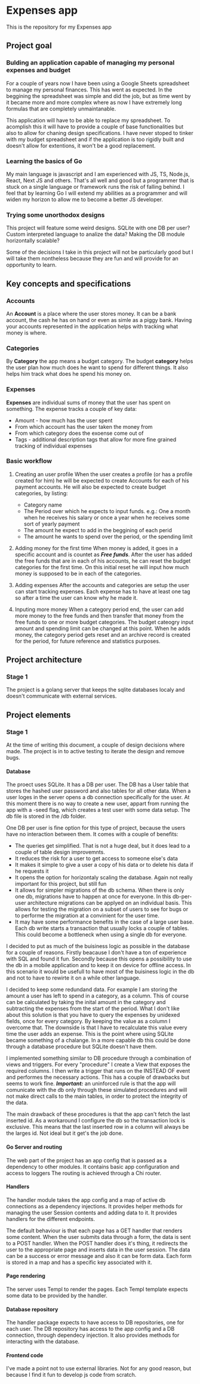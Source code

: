 # Expenses app

This is the repository for my Expenses app

## Project goal

### Bulding an application capable of managing my personal expenses and budget

For a couple of years now I have been using a Google Sheets spreadsheet to manage my personal finances. This has went as expected. In the beggining the spreadsheet was simple and did the job, but as time went by it became more and more complex where as now I have extremely long formulas that are completely unmaintanable.

This application will have to be able to replace my spreadsheet. To acomplish this it will have to provide a couple of base functionalities but also to allow for chaning design specifications. I have never stoped to tinker with my budget spreadsheet and if the application is too rigidly built and doesn't allow for extentions, it won't be a good replacement.

### Learning the basics of Go

My main language is javascript and I am experienced with JS, TS, Node.js, React, Next JS and others. That's all well and good but a programmer that is stuck on a single language or framework runs the risk of falling behind. I feel that by learning Go I will extend my abilities as a programmer and will widen my horizon to allow me to become a better JS developer.

### Trying some unorthodox designs

This project will feature some weird designs. SQLite with one DB per user? Custom interpreted language to analize the data? Making the DB module horizontally scalable?

Some of the decisions I take in this project will not be particularly good but I will take them nontheless because they are fun and will provide for an opportunity to learn.

## Key concepts and specifications

### Accounts

An **Account** is a place where the user stores money. It can be a bank account, the cash he has on hand or even as simle as a piggy bank. Having your accounts represented in the application helps with tracking what money is where.

### Categories

By **Category** the app means a budget category. The budget **category** helps the user plan how much does he want to spend for different things. It also helps him track what does he spend his money on.

### Expenses

**Expenses** are individual sums of money that the user has spent on something. The expense tracks a couple of key data:

- Amount - how much has the user spent
- From which account has the user taken the money from
- From which category does the exoense come out of
- Tags - additional description tags that allow for more fine grained tracking of individual expenses

### Basic workflow

1. Creating an user profile
   When the user creates a profile (or has a profile created for him) he will be expected to create Accounts for each of his payment accounts.
   He will also be expected to create budget categories, by listing:

   - Category name
   - The Period over which he expects to input funds. e.g.: One a month when he receives his salary or once a year when he receives some sort of yearly payment
   - The amount he expect to add in the beggining of each perid
   - The amount he wants to spend over the period, or the spending limit

2. Adding money for the first time
   When money is added, it goes in a specific account and is countet as **_Free funds_**.
   After the user has added the free funds that are in each of his accounts, he can reset the budget categories for the first time. On this initial reset he will input how much money is supposed to be in each of the categories.

3. Adding expenses
   After the accounts and categories are setup the user can start tracking expenses. Each expense has to have at least one tag so after a time the user can know why he made it.

4. Inputing more money
   When a category period end, the user can add more money to the free funds and then transfer that money from the free funds to one or more budget categories. The budget cateogry input amount and spending limit can be changed at this point.
   When he adds money, the category period gets reset and an archive record is created for the period, for future reference and statistics purposes.

## Project architecture

### Stage 1

The project is a golang server that keeps the sqlite databases localy and doesn't communicate with external services.

## Project elements

### Stage 1

At the time of writing this document, a couple of design decisions where made. The project is in to active testing to iterate the design and remove bugs.

#### Database

The proect uses SQLite. It has a DB per user. The DB has a User table that stores the hashed user password and also tables for all other data.
When a user loges in the server opens a db connection specifically for the user. At this moment there is no way to create a new user, appart from running the app with a -seed flag, which creates a test user with some data setup. The db file is stored in the /db folder.

One DB per user is fine option for this type of project, because the users have no interaction between them. It comes with a couple of benefits:

- The queries get simplified. That is not a huge deal, but it does lead to a couple of table design improvemnts.
- It reduces the risk for a user to get access to someone else's data
- It makes it simple to give a user a copy of his data or to delete his data if he requests it
- It opens the option for horizontaly scaling the database. Again not really important for this project, but still fun
- It allows for simpler migrations of the db schema. When there is only one db, migrations have to happen at once for everyone. In this db-per-user architecture migrations can be applyed on an individual basis. This allows for testing the migration on a subset of users to see for bugs or to performe the migration at a convinient for the user time.
- It may have some performance benefits in the case of a large user base. Each db write starts a transaction that usually locks a couple of tables. This could become a bottleneck when using a single db for everyone.

I decided to put as much of the buisiness logic as possible in the database for a couple of reasons. Firstly beacause I don't have a ton of experience with SQL and found it fun. Secondly because this opens a possibility to use the db in a mobile application and to keep it on device for offline access. In this scenario it would be usefull to have most of the buisiness logic in the db and not to have to rewirte it on a while other language.

I decided to keep some redundand data. For example I am storing the amount a user has left to spend in a category, as a column. This of course can be calculated by taking the inital amount in the category and subtracting the expenses from the start of the period. What I don't like about this solution is that you have to query the expenses by unidexed fields, once for every category. By keeping the value as a column I overcome that. The downside is that I have to recalculate this value every time the user adds an expense. This is the point where using SQLite became something of a chalange. In a more capable db this could be done through a database procedure but SQLite doesn't have them.

I implemented something similar to DB procedure through a combination of views and triggers. For every "procedure" I create a View that exposes the required columns. I then write a trigger that runs on the INSTEAD OF event and performes the necessary actions. This has a couple of drawbacks but seems to work fine. **_Important:_** an uninforced rule is that the app will comunicate with the db only through these simulated procedures and will not make direct calls to the main tables, in order to protect the integrity of the data.

The main drawback of these procedures is that the app can't fetch the last inserted id. As a workaround I configure the db so the transaction lock is exclusive. This means that the last inserted row in a column will always be the larges id. Not ideal but it get's the job done.

#### Go Server and routing

The web part of the project has an app config that is passed as a dependency to other modules. It contains basic app configuration and access to loggers
The routing is achieved through a Chi router.

#### Handlers

The handler module takes the app config and a map of active db connections as a dependency injections.
It provides helper methods for managing the user Session contents and adding data to it.
It provides handlers for the different endpoints.

The default behaviour is that each page has a GET handler that renders some content.
When the user submits data through a form, the data is sent to a POST handler.
When the POST handler does it's thing, it redirects the user to the appropriate page and inserts data in the user session. The data can be a success or error message and also it can be form data.
Each form is stored in a map and has a specific key associated with it.

#### Page rendering

The server uses Templ to render the pages. Each Templ template expects some data to be provided by the handler.

#### Database repository

The handler package expects to have access to DB repositories, one for each user. The DB repository has access to the app config and a DB connection, through dependecy injection. It also provides methods for interacting with the database.

#### Frontend code

I've made a point not to use external libraries. Not for any good reason, but because I find it fun to develop js code from scratch.
